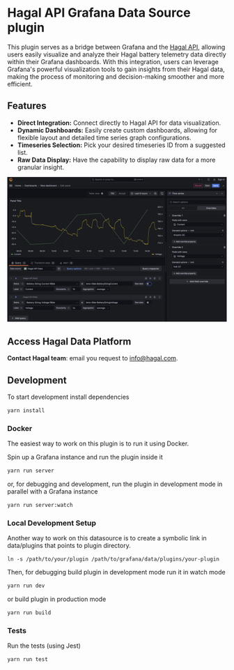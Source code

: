 # Hagal API Grafana Data Source plugin

This plugin serves as a bridge between Grafana and the [Hagal API](https://api.hagal.com/api/v1), allowing users easily visualize and analyze their Hagal battery telemetry data directly within their Grafana dashboards. With this integration, users can leverage Grafana's powerful visualization tools to gain insights from their Hagal data, making the process of monitoring and decision-making smoother and more efficient.

## Features
- **Direct Integration:** Connect directly to  Hagal API for data visualization.
- **Dynamic Dashboards:** Easily create custom dashboards, allowing for flexible layout and detailed time series graph configurations.
- **Timeseries Selection:** Pick your desired timeseries ID from a suggested list.
- **Raw Data Display:** Have the capability to display raw data for a more granular insight.

![Select Timeseries](https://raw.githubusercontent.com/hagaltech/hagal-grafana-datasource/main/images/readme/hagal-api-datasource-editor-mode.png)

## Access Hagal Data Platform

**Contact Hagal team**: email you request to info@hagal.com.

## Development
To start development install dependencies

   ```bash
   yarn install
   ```

### Docker
The easiest way to work on this plugin is to run it using Docker.

Spin up a Grafana instance and run the plugin inside it

   ```bash
   yarn run server
   ```
or, for debugging and development, run the plugin in development mode in parallel with a Grafana instance

   ```bash
   yarn run server:watch
   ```

### Local Development Setup
Another way to work on this datasource is to create a symbolic link in data/plugins that points to plugin directory.
```
ln -s /path/to/your/plugin /path/to/grafana/data/plugins/your-plugin
```

Then, for debugging build plugin in development mode run it in watch mode

   ```bash
   yarn run dev
   ```

or build plugin in production mode

   ```bash
   yarn run build
   ```


### Tests
Run the tests (using Jest)

   ```bash
   yarn run test
   ```
